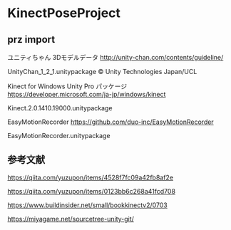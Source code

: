 # KinectPoseProject

## prz import

ユニティちゃん 3Dモデルデータ
http://unity-chan.com/contents/guideline/

UnityChan_1_2_1.unitypackage
© Unity Technologies Japan/UCL

Kinect for Windows Unity Pro パッケージ
https://developer.microsoft.com/ja-jp/windows/kinect

Kinect.2.0.1410.19000.unitypackage

EasyMotionRecorder
https://github.com/duo-inc/EasyMotionRecorder

EasyMotionRecorder.unitypackage


## 参考文献

https://qiita.com/yuzupon/items/4528f7fc09a42fb8af2e

https://qiita.com/yuzupon/items/0123bb6c268a41fcd708

https://www.buildinsider.net/small/bookkinectv2/0703

https://miyagame.net/sourcetree-unity-git/
